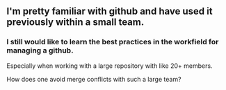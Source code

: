 ## I'm pretty familiar with github and have used it previously within a small team.
### I still would like to learn the best practices in the workfield for managing a github.
Especially when working with a large repository with like 20+ members. 

How does one avoid merge conflicts with such a large team?
